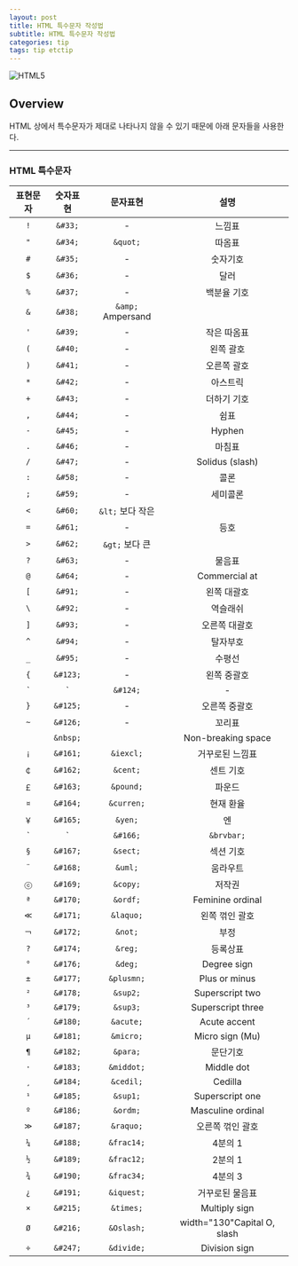 ```yaml
---
layout: post
title: HTML 특수문자 작성법
subtitle: HTML 특수문자 작성법
categories: tip
tags: tip etctip
---
```


![HTML5](https://www.w3.org/html/logo/badge/html5-badge-h-css3-semantics.png "HTML5")

## Overview

HTML 상에서 특수문자가 제대로 나타나지 않을 수 있기 때문에 아래 문자들을 사용한다.

***

### HTML 특수문자

| 표현문자 | 숫자표현 | 문자표현 | 설명 |
| :----------:|:----------:|:----------:|:----------:|
| `!` | `&#33;` | - | 느낌표 |
| `"` | `&#34;` | `&quot;` | 따옴표 |
| `#` | `&#35;` | - | 숫자기호 |
| `$` | `&#36;` | - | 달러 |
| `%` | `&#37;` | - | 백분율 기호 |
| `&` | `&#38;` | `&amp;` Ampersand |
| `'` | `&#39;` | - | 작은 따옴표 |
| `(` | `&#40;` | - | 왼쪽 괄호 |
| `)` | `&#41;` | - | 오른쪽 괄호 |
| `*` | `&#42;` | - | 아스트릭 |
| `+` | `&#43;` | - | 더하기 기호 |
| `,` | `&#44;` | - | 쉼표 |
| `-` | `&#45;` | - | Hyphen |
| `.` | `&#46;` | - | 마침표 |
| `/` | `&#47;` | - | Solidus (slash) |
| `:` | `&#58;` | - | 콜론 |
| `;` | `&#59;` | - | 세미콜론 |
| `<` | `&#60;` | `&lt;` 보다 작은 |
| `=` | `&#61;` | - | 등호 |
| `>` | `&#62;` | `&gt;` 보다 큰 |
| `?` | `&#63;` | - | 물음표 |
| `@` | `&#64;` | - | Commercial at |
| `[` | `&#91;` | - | 왼쪽 대괄호 |
| `\` | `&#92;` | - | 역슬래쉬 |
| `]` | `&#93;` | - | 오른쪽 대괄호 |
| `^` | `&#94;` | - | 탈자부호 |
| `_` | `&#95;` | - | 수평선 |
| `{` | `&#123;` | - | 왼쪽 중괄호 |
| `|` | `&#124;` | - | 수직선 |
| `}` | `&#125;` | - | 오른쪽 중괄호 |
| `~` | `&#126;` | - | 꼬리표 |
| ` ` | `&nbsp;` | | Non-breaking space |
| `¡` | `&#161;` | `&iexcl;` | 거꾸로된 느낌표 |
| `￠` | `&#162;` | `&cent;` | 센트 기호 |
| `￡` | `&#163;` | `&pound;` | 파운드 |
| `¤` | `&#164;` | `&curren;` | 현재 환율 |
| `￥` | `&#165;` | `&yen;` | 엔 |
| `|` | `&#166;` | `&brvbar;` | 끊어진 수직선 |
| `§` | `&#167;` | `&sect;` | 섹션 기호 |
| `¨` | `&#168;` | `&uml;` | 움라우트 |
| `ⓒ` | `&#169;` | `&copy;` | 저작권 |
| `ª` | `&#170;` | `&ordf;` | Feminine ordinal |
| `≪` | `&#171;` | `&laquo;` | 왼쪽 꺾인 괄호 |
| `￢` | `&#172;` | `&not;` | 부정 |
| `?` | `&#174;` | `&reg;` | 등록상표 |
| `°` | `&#176;` | `&deg;` | Degree sign |
| `±` | `&#177;` | `&plusmn;` | Plus or minus |
| `²` | `&#178;` | `&sup2;` | Superscript two |
| `³` | `&#179;` | `&sup3;` | Superscript three |
| `´` | `&#180;` | `&acute;` | Acute accent |
| `μ` | `&#181;` | `&micro;` | Micro sign (Mu) |
| `¶` | `&#182;` | `&para;` | 문단기호 |
| `·` | `&#183;` | `&middot;` | Middle dot |
| `¸` | `&#184;` | `&cedil;` | Cedilla |
| `¹` | `&#185;` | `&sup1;` | Superscript one |
| `º` | `&#186;` | `&ordm;` | Masculine ordinal |
| `≫` | `&#187;` | `&raquo;` | 오른쪽 꺾인 괄호 |
| `¼` | `&#188;` | `&frac14;` | 4분의 1 |
| `½` | `&#189;` | `&frac12;` | 2분의 1 |
| `¾` | `&#190;` | `&frac34;` | 4분의 3 |
| `¿` | `&#191;` | `&iquest;` | 거꾸로된 물음표 |
| `×` | `&#215;` | `&times;` | Multiply sign |
| `Ø` | `&#216;` | `&Oslash;` | width="130"Capital O, slash |
| `÷` | `&#247;` | `&divide;` | Division sign |